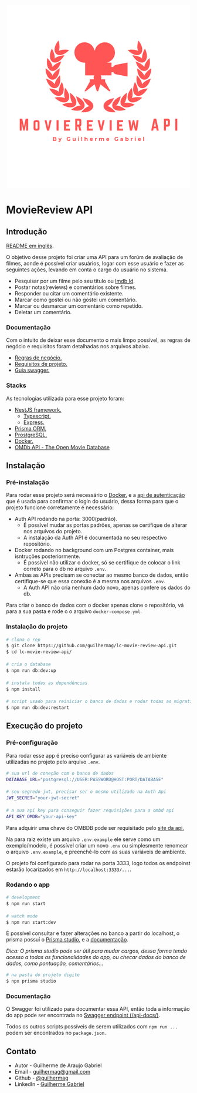 <p align="center">
 <img src="../logo-project.png" alt="Project Logo" />
</p>

# MovieReview API

## Introdução

[README em inglês](../../README.md).

O objetivo desse projeto foi criar uma API para um forúm de avaliação de filmes, aonde é possível criar usuários, logar com esse usuário e fazer as seguintes ações, levando em conta o cargo do usuário no sistema.

- Pesquisar por um filme pelo seu título ou [Imdb Id](https://www.imdb.com/).
- Postar notas(reviews) e comentários sobre filmes.
- Responder ou citar um comentário existente.
- Marcar como gostei ou não gostei um comentário.
- Marcar ou desmarcar um comentário como repetido.
- Deletar um comentário.

### Documentação

Com o intuito de deixar esse documento o mais limpo possível, as regras de negócio e requisitos foram detalhadas nos arquivos abaixo.

- [Regras de negócio.](./business-rules.md)
- [Requisitos de projeto.](./project-requirements.md)
- [Guia swagger.](./swagger-guide.md)

### Stacks

As tecnologias utilizada para esse projeto foram:

- [NestJS framework.](https://nestjs.com/)
  - [Typescript.](https://www.typescriptlang.org/)
  - [Express.](https://expressjs.com/)
- [Prisma ORM.](https://www.prisma.io/docs/getting-started/quickstart)
- [ProstgreSQL.](https://www.postgresql.org/)
- [Docker.](https://www.docker.com/)
- [OMDb API - The Open Movie Database](http://omdbapi.com/)

## Instalação

### Pré-instalação

Para rodar esse projeto será necessário o [Docker.](https://www.docker.com/) e a [api de autenticação](https://github.com/guilhermag/lc-movie-review-auth) que é usada para confirmar o login do usuário, dessa forma para que o projeto funcione corretamente é necessário:

- Auth API rodando na porta: 3000(padrão).
  - É possível mudar as portas padrões, apenas se certifique de alterar nos arquivos do projeto.
  - A instalação da Auth API é documentada no seu respectivo repositório.
- Docker rodando no background com um Postgres container, mais isntruções posteriormente.
  - É possível não utilizar o docker, só se certifique de colocar o link correto para o db no arquivo ```.env```.
- Ambas as APIs precisam se conectar ao mesmo banco de dados, então certifique-se que essa conexão é a mesma nos arquivos ```.env```.
  - A Auth API não cria nenhum dado novo, apenas confere os dados do db.

Para criar o banco de dados com o docker apenas clone o repositório, vá para  a sua pasta e rode o o arquivo ```docker-compose.yml```.

### Instalação do projeto

```bash
# clona o rep
$ git clone https://github.com/guilhermag/lc-movie-review-api.git
$ cd lc-movie-review-api/

# cria o database
$ npm run db:dev:up

# instala todas as dependências
$ npm install

# script usado para reiniciar o banco de dados e rodar todas as migrations do prisma
$ npm run db:dev:restart
```

## Execução do projeto

### Pré-configuração

Para rodar esse app é preciso configurar as variáveis de ambiente utilizadas no projeto pelo arquivo ```.env```.

```bash
# sua url de coneção com o banco de dados
DATABASE_URL="postgresql://USER:PASSWORD@HOST:PORT/DATABASE"

# seu segredo jwt, precisar ser o mesmo utilizado na Auth Api
JWT_SECRET="your-jwt-secret"

# a sua api key para conseguir fazer requisições para a ombd api
API_KEY_OMDB="your-api-key"
```

Para adquirir uma chave do OMBDB pode ser requisitado pelo [site da api.](https://www.omdbapi.com/apikey.aspx)

Na para raiz existe um arquivo ```.env.example``` ele serve como um exemplo/modelo, é possível criar um novo ```.env```  ou simplesmente renomear o arquivo ```.env.example```, e preenchê-lo com as suas variáveis de ambiente.

O projeto foi configurado para rodar na porta 3333, logo todos os endpoinst estarão locarizados em ```http://localhost:3333/...```.


### Rodando o app

```bash
# development
$ npm run start

# watch mode
$ npm run start:dev
```

É possível consultar e fazer alterações no banco a partir do localhost, o prisma possuí o [Prisma studio](https://www.prisma.io/docs/concepts/components/prisma-studio), e a  [documentação](https://www.prisma.io/docs/concepts/components/prisma-studio).

*Dica: O prisma studio pode ser útil para mudar cargos, dessa forma tendo acesso a todas as funcionalidades do app, ou checar dados do banco de dados, como pontuação, comentários...*

```bash
# na pasta do projeto digite
$ npx prisma studio
```

### Documentação

O Swagger foi utilizado para documentar essa API, então toda a informação do app pode ser encontrada no [Swagger endpoint (/api-docs/)](http://localhost:3333/api-docs/).

Todos os outros scripts possíveis de serem utilizados com ```npm run ...``` podem ser encontrados no ```package.json```.

## Contato

- Autor - Guilherme de Araujo Gabriel
- Email - [guilhermag@gmail.com](guilhermag@gmail.com)
- Github - [@guilhermag](https://github.com/guilhermag)
- LinkedIn - [Guilherme Gabriel](https://www.linkedin.com/in/guilherme-gabriel-22961610a/)
